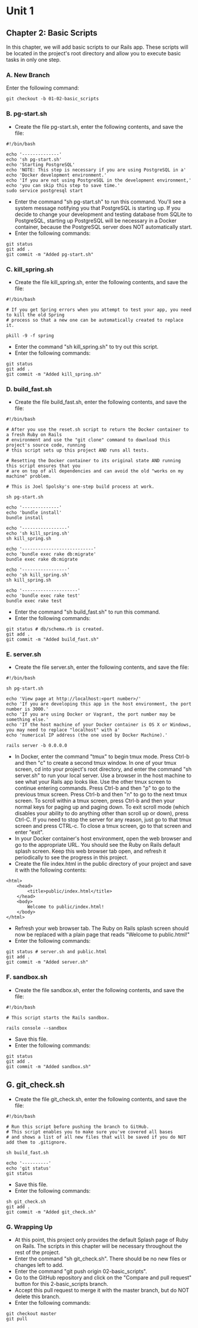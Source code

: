 # Unit 1
## Chapter 2: Basic Scripts

In this chapter, we will add basic scripts to our Rails app.  These scripts will be located in the project's root directory
and allow you to execute basic tasks in only one step.

### A. New Branch
Enter the following command:
```
git checkout -b 01-02-basic_scripts
```
### B. pg-start.sh
* Create the file pg-start.sh, enter the following contents, and save the file:
```
#!/bin/bash

echo '--------------'
echo 'sh pg-start.sh'
echo 'Starting PostgreSQL'
echo 'NOTE: This step is necessary if you are using PostgreSQL in a'
echo 'Docker development environment.'
echo 'If you are not using PostgreSQL in the development environment,'
echo 'you can skip this step to save time.'
sudo service postgresql start
```
* Enter the command "sh pg-start.sh" to run this command.  You'll see a system message notifying you that PostgreSQL is starting up.  If you decide to change your development and testing database from SQLite to PostgreSQL, starting up PostgreSQL will be necessary in a Docker container, because the PostgreSQL server does NOT automatically start.
* Enter the following commands:
```
git status
git add .
git commit -m "Added pg-start.sh"
```
### C.  kill_spring.sh
* Create the file kill_spring.sh, enter the following contents, and save the file:
```
#!/bin/bash

# If you get Spring errors when you attempt to test your app, you need to kill the old Spring 
# process so that a new one can be automatically created to replace it.

pkill -9 -f spring
```
* Enter the command "sh kill_spring.sh" to try out this script.
* Enter the following commands:
```
git status
git add .
git commit -m "Added kill_spring.sh"
``` 
### D. build_fast.sh
* Create the file build_fast.sh, enter the following contents, and save the file:
```
#!/bin/bash

# After you use the reset.sh script to return the Docker container to a fresh Ruby on Rails 
# environment and use the "git clone" command to download this project's source code, running 
# this script sets up this project AND runs all tests.

# Resetting the Docker container to its original state AND running this script ensures that you
# are on top of all dependencies and can avoid the old "works on my machine" problem.

# This is Joel Spolsky's one-step build process at work.

sh pg-start.sh

echo '--------------'
echo 'bundle install'
bundle install

echo '-----------------'
echo 'sh kill_spring.sh'
sh kill_spring.sh

echo '---------------------------'
echo 'bundle exec rake db:migrate'
bundle exec rake db:migrate

echo '-----------------'
echo 'sh kill_spring.sh'
sh kill_spring.sh

echo '---------------------'
echo 'bundle exec rake test'
bundle exec rake test
```
* Enter the command "sh build_fast.sh" to run this command.
* Enter the following commands:
```
git status # db/schema.rb is created.
git add .
git commit -m "Added build_fast.sh"
```

### E. server.sh
* Create the file server.sh, enter the following contents, and save the file:
```
#!/bin/bash

sh pg-start.sh

echo 'View page at http://localhost:<port number>/'
echo 'If you are developing this app in the host environment, the port number is 3000.'
echo 'If you are using Docker or Vagrant, the port number may be something else.'
echo 'If the host machine of your Docker container is OS X or Windows, you may need to replace "localhost" with a'
echo 'numerical IP address (the one used by Docker Machine).'

rails server -b 0.0.0.0
```
* In Docker, enter the command "tmux" to begin tmux mode.  Press Ctrl-b and then "c" to create a second tmux window.  In one of your tmux screen, cd into your project's root directory, and enter the command "sh server.sh" to run your local server.  Use a browser in the host machine to see what your Rails app looks like.  Use the other tmux screen to continue entering commands.  Press Ctrl-b and then "p" to go to the previous tmux screen.  Press Ctrl-b and then "n" to go to the next tmux
screen.  To scroll within a tmux screen, press Ctrl-b and then your normal keys for paging up and paging down.  To exit scroll mode (which disables your ability to do anything other than scroll up or down), press Ctrl-C.   If you need to stop the server for any reason, just go to that tmux screen and press CTRL-c.  To close a tmux screen, go to that screen and enter "exit".
* In your Docker container's host environment, open the web browser and go to the appropriate URL.  You should see the Ruby on Rails default splash screen.  Keep this web browser tab open, and refresh it periodically to see the progress in this project.
* Create the file index.html in the public directory of your project and save it with the following contents:
```
<html>
	<head>
		<title>public/index.html</title>
	</head>
	<body>
		Welcome to public/index.html!
	</body>
</html>
```
* Refresh your web browser tab.  The Ruby on Rails splash screen should now be replaced with a plain page that reads "Welcome to public.html!"
* Enter the following commands:
```
git status # server.sh and public.html
git add .
git commit -m "Added server.sh"
```

### F. sandbox.sh
*  Create the file sandbox.sh, enter the following contents, and save the file:
```
#!/bin/bash

# This script starts the Rails sandbox.

rails console --sandbox
```
* Save this file.
* Enter the following commands:
```
git status
git add .
git commit -m "Added sandbox.sh"
```
## G. git_check.sh
* Create the file git_check.sh, enter the following contents, and save the file:
```
#!/bin/bash

# Run this script before pushing the branch to GitHub.
# This script enables you to make sure you've covered all bases 
# and shows a list of all new files that will be saved if you do NOT add them to .gitignore.

sh build_fast.sh

echo '----------'
echo 'git status'
git status
```
* Save this file.
* Enter the following commands:
```
sh git_check.sh
git add .
git commit -m "Added git_check.sh"
```

### G.  Wrapping Up
* At this point, this project only provides the default Splash page of Ruby on Rails.  The scripts in this chapter will be
necessary throughout the rest of the project.
* Enter the command "sh git_check.sh".  There should be no new files or changes left to add.
* Enter the command "git push origin 02-basic_scripts".
* Go to the GitHub repository and click on the "Compare and pull request" button for this 2-basic_scripts branch.
* Accept this pull request to merge it with the master branch, but do NOT delete this branch.
* Enter the following commands:
```
git checkout master
git pull
```
